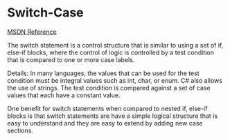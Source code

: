 # Switch-Case

[MSDN Reference](https://msdn.microsoft.com/en-us/library/06tc147t.aspx)

The switch statement is a control structure that is similar to using a set of if, else-if blocks, where the control of logic is controlled by a test condition that is compared to one or more case labels.  

Details:  In many languages, the values that can be used for the test condition must be integral values such as int, char, or enum.  C# also allows the use of strings.  The test condition is compared against a set of case values that each have a constant value.  

One benefit for switch statements when compared to nested if, else-if blocks is that switch statements are have a simple logical structure that is easy to understand and they are easy to extend by adding new case sections.

